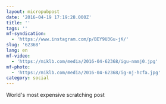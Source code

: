 ```yaml
---
layout: micropubpost
date: '2016-04-19 17:19:28.000Z'
title: ''
tags: ''
mf-syndication:
  - 'https://www.instagram.com/p/BEY9U3Gu-jK/'
slug: '62368'
lang: en
mf-video:
  - 'https://miklb.com/media/2016-04-62368/igu-nmmj0.jpg'
mf-photo:
  - 'https://miklb.com/media/2016-04-62368/ig-nj-hcfa.jpg'
category: social
---
```

World&#39;s most expensive scratching post
